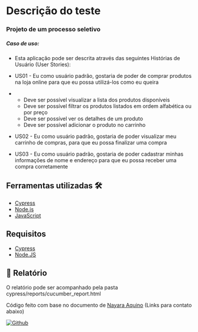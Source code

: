 # Descrição do teste

### Projeto de um processo seletivo

##### Caso de uso:

- Esta aplicação pode ser descrita através das seguintes Histórias de Usuário (User Stories):

- US01 - Eu como usuário padrão, gostaria de poder de comprar produtos na loja online para que eu possa utilizá-los como eu queira

- - Deve ser possível visualizar a lista dos produtos disponíveis
  - Deve ser possível filtrar os produtos listados em ordem alfabética ou por preço
  - Deve ser possível ver os detalhes de um produto
  - Deve ser possível adicionar o produto no carrinho

- US02 - Eu como usuário padrão, gostaria de poder visualizar meu carrinho de compras, para que eu possa finalizar uma compra

- US03 - Eu como usuário padrão, gostaria de poder cadastrar minhas informações de nome e endereço para que eu possa receber uma compra corretamente

## Ferramentas utilizadas 🛠️

- [Cypress](https://www.cypress.io/)
- [Node.js](https://nodejs.org/en/)
- [JavaScript](https://developer.mozilla.org/pt-BR/docs/Web/JavaScript)

## Requisitos

- [Cypress](https://www.cypress.io/)
- [Node.JS](https://nodejs.org/en/)

## 🔖 Relatório

O relatório pode ser acompanhado pela pasta cypress/reports/cucumber_report.html





Código feito com base no documento de [Nayara Aquino](https://www.linkedin.com/in/nayaraquino/) (Links para contato abaixo)

[![Github](https://camo.githubusercontent.com/ca3c8a3623050c038acb3c92bec6801ee326198671bcd5064965b8140831f4ba/68747470733a2f2f696d672e736869656c64732e696f2f62616467652f2d4769746875622d3539354436303f7374796c653d666c61742d737175617265266c6f676f3d476974687562266c6f676f436f6c6f723d7768697465266c696e6b3d68747470733a2f2f6769746875622e636f6d2f6e61796172617175696e6f2f)](https://github.com/nayaraquino/) 